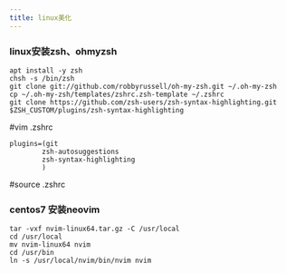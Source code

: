 ```yaml
---
title: linux美化
---
```


### linux安装zsh、ohmyzsh
```
apt install -y zsh
chsh -s /bin/zsh
git clone git://github.com/robbyrussell/oh-my-zsh.git ~/.oh-my-zsh
cp ~/.oh-my-zsh/templates/zshrc.zsh-template ~/.zshrc
git clone https://github.com/zsh-users/zsh-syntax-highlighting.git $ZSH_CUSTOM/plugins/zsh-syntax-highlighting
```
#vim .zshrc
```
plugins=(git
        zsh-autosuggestions
        zsh-syntax-highlighting
        )
```
#source .zshrc

### centos7 安装neovim
```
tar -vxf nvim-linux64.tar.gz -C /usr/local
cd /usr/local
mv nvim-linux64 nvim
cd /usr/bin
ln -s /usr/local/nvim/bin/nvim nvim
```
